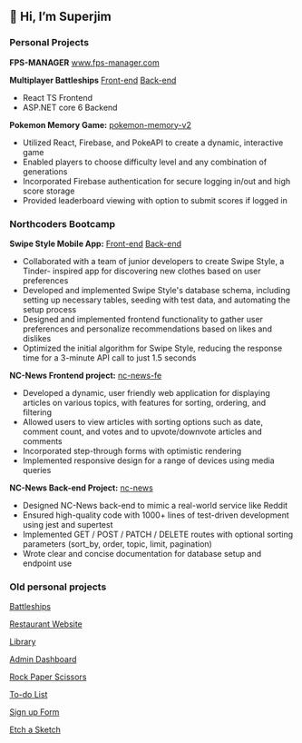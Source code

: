 ## 👋 Hi, I’m Superjim

### Personal Projects

__FPS-MANAGER__ www.fps-manager.com

__Multiplayer Battleships__ [Front-end](https://github.com/Superjim/BattleshipsFrontend) [Back-end](https://github.com/Superjim/BattleshipsBackend)
- React TS Frontend
- ASP.NET core 6 Backend


__Pokemon Memory Game:__ [ pokemon-memory-v2](https://github.com/Superjim/pokemon-memory-v2)
- Utilized React, Firebase, and PokeAPI to create a dynamic, interactive game
- Enabled players to choose difficulty level and any combination of generations
- Incorporated Firebase authentication for secure logging in/out and high score storage
- Provided leaderboard viewing with option to submit scores if logged in

### Northcoders Bootcamp

__Swipe Style Mobile App:__ [Front-end](https://github.com/Cam-Bloom/Swipe-Style) [Back-end](https://github.com/Superjim/clothes-backend)
- Collaborated with a team of junior developers to create Swipe Style, a Tinder-
inspired app for discovering new clothes based on user preferences
- Developed and implemented Swipe Style's database schema, including setting
up necessary tables, seeding with test data, and automating the setup process
- Designed and implemented frontend functionality to gather user preferences
and personalize recommendations based on likes and dislikes
- Optimized the initial algorithm for Swipe Style, reducing the response time for a
3-minute API call to just 1.5 seconds

__NC-News Frontend project:__ [nc-news-fe](https://github.com/Superjim/nc-news-fe)
- Developed a dynamic, user friendly web application for displaying articles on various topics, with features for sorting, ordering, and filtering 
- Allowed users to view articles with sorting options such as date, comment count, and votes and to upvote/downvote articles and comments
- Incorporated step-through forms with optimistic rendering
- Implemented responsive design for a range of devices using media queries

__NC-News Back-end Project:__ [nc-news](https://github.com/Superjim/nc-news)
- Designed NC-News back-end to mimic a real-world service like Reddit
- Ensured high-quality code with 1000+ lines of test-driven development using jest and supertest
- Implemented GET / POST / PATCH / DELETE routes with optional sorting parameters (sort_by, order, topic, limit, pagination)
- Wrote clear and concise documentation for database setup and endpoint use
    
### Old personal projects

[Battleships](https://github.com/Superjim/battleships-test)

[Restaurant Website](https://github.com/Superjim/Restaurant-Page)

[Library](https://github.com/Superjim/Library)

[Admin Dashboard](https://github.com/Superjim/Admin-Dashboard)

[Rock Paper Scissors](https://github.com/Superjim/RockPaperScissors)

[To-do List](https://github.com/Superjim/Todo-list)

[Sign up Form](https://github.com/Superjim/sign-up-form)

[Etch a Sketch](https://github.com/Superjim/Etch-a-Sketch)
